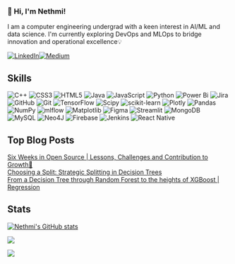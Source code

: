 ### 👋 Hi, I'm Nethmi!

I am a computer engineering undergrad with a keen interest in AI/ML and data science. I'm currently exploring DevOps and MLOps to bridge innovation and operational excellence💡

[![LinkedIn](https://img.shields.io/badge/LinkedIn-%230077B5.svg?style=for-the-badge&logo=linkedin&logoColor=white)](https://linkedin.com/in/nethmidesilva)[![Medium](https://img.shields.io/badge/Medium-%2312100E.svg?style=for-the-badge&logo=medium&logoColor=white)](https://medium.com/@nethmiidesilva)  

## Skills

![C++](https://img.shields.io/badge/c++-%2300599C.svg?style=for-the-badge&logo=c%2B%2B&logoColor=white) ![CSS3](https://img.shields.io/badge/css3-%231572B6.svg?style=for-the-badge&logo=css3&logoColor=white) ![HTML5](https://img.shields.io/badge/html5-%23E34F26.svg?style=for-the-badge&logo=html5&logoColor=white) ![Java](https://img.shields.io/badge/java-%23ED8B00.svg?style=for-the-badge&logo=openjdk&logoColor=white) ![JavaScript](https://img.shields.io/badge/javascript-%23323330.svg?style=for-the-badge&logo=javascript&logoColor=%23F7DF1E) ![Python](https://img.shields.io/badge/python-3670A0?style=for-the-badge&logo=python&logoColor=ffdd54) ![Power Bi](https://img.shields.io/badge/power_bi-F2C811?style=for-the-badge&logo=powerbi&logoColor=black) ![Jira](https://img.shields.io/badge/jira-%230A0FFF.svg?style=for-the-badge&logo=jira&logoColor=white) ![GitHub](https://img.shields.io/badge/github-%23121011.svg?style=for-the-badge&logo=github&logoColor=white) ![Git](https://img.shields.io/badge/git-%23F05033.svg?style=for-the-badge&logo=git&logoColor=white) ![TensorFlow](https://img.shields.io/badge/TensorFlow-%23FF6F00.svg?style=for-the-badge&logo=TensorFlow&logoColor=white) ![Scipy](https://img.shields.io/badge/SciPy-%230C55A5.svg?style=for-the-badge&logo=scipy&logoColor=%white) ![scikit-learn](https://img.shields.io/badge/scikit--learn-%23F7931E.svg?style=for-the-badge&logo=scikit-learn&logoColor=white) ![Plotly](https://img.shields.io/badge/Plotly-%233F4F75.svg?style=for-the-badge&logo=plotly&logoColor=white) ![Pandas](https://img.shields.io/badge/pandas-%23150458.svg?style=for-the-badge&logo=pandas&logoColor=white) ![NumPy](https://img.shields.io/badge/numpy-%23013243.svg?style=for-the-badge&logo=numpy&logoColor=white) ![mlflow](https://img.shields.io/badge/mlflow-%23d9ead3.svg?style=for-the-badge&logo=numpy&logoColor=blue) ![Matplotlib](https://img.shields.io/badge/Matplotlib-%23ffffff.svg?style=for-the-badge&logo=Matplotlib&logoColor=black) ![Figma](https://img.shields.io/badge/figma-%23F24E1E.svg?style=for-the-badge&logo=figma&logoColor=white) ![Streamlit](https://img.shields.io/badge/Streamlit-%23FE4B4B.svg?style=for-the-badge&logo=streamlit&logoColor=white) ![MongoDB](https://img.shields.io/badge/MongoDB-%234ea94b.svg?style=for-the-badge&logo=mongodb&logoColor=white) ![MySQL](https://img.shields.io/badge/mysql-4479A1.svg?style=for-the-badge&logo=mysql&logoColor=white) ![Neo4J](https://img.shields.io/badge/Neo4j-008CC1?style=for-the-badge&logo=neo4j&logoColor=white) ![Firebase](https://img.shields.io/badge/firebase-a08021?style=for-the-badge&logo=firebase&logoColor=ffcd34) ![Jenkins](https://img.shields.io/badge/jenkins-%232C5263.svg?style=for-the-badge&logo=jenkins&logoColor=white) ![React Native](https://img.shields.io/badge/react_native-%2320232a.svg?style=for-the-badge&logo=react&logoColor=%2361DAFB)

## Top Blog Posts 

[Six Weeks in Open Source | Lessons, Challenges and Contribution to Growth🌟](https://nethmiidesilva.medium.com/six-weeks-in-open-source-lessons-challenges-and-contribution-to-growth-b03464e099b8)  
[Choosing a Split: Strategic Splitting in Decision Trees](https://nethmiidesilva.medium.com/choosing-a-split-strategic-splitting-in-decision-trees-122e881471cf)  
[From a Decision Tree through Random Forest to the heights of XGBoost | Regression](https://nethmiidesilva.medium.com/from-a-decision-tree-through-random-forest-to-the-heights-of-xgboost-regression-3bcb1a7fb7c5)  

## Stats

[![Nethmi's GitHub stats](https://github-readme-stats.vercel.app/api?username=nethmiidesilva&show_icons=true&theme=radical&hide_border=true)](https://github.com/anuraghazra/github-readme-stats)

![](https://github-readme-streak-stats.herokuapp.com/?user=nethmiidesilva&theme=radical&hide_border=true)

![](https://github-readme-stats.vercel.app/api/top-langs/?username=nethmiidesilva&theme=radical&hide_border=true&include_all_commits=false&count_private=false&layout=compact)

